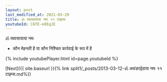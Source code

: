 ```yaml
---
layout: post
last_modified_at: 2021-03-29
title: ॐ व्यवसायाया नमः ११ टाइम्स
youtubeId: C6TE-e8EqJE
---
```

 
 
 ॐ व्यवसायाया नमः  
 
 -  कौन मेहनती है या कौन निश्चित कार्रवाई के रूप में है 
 
  
 
  
 
 
 
 
 
 


{% include youtubePlayer.html id=page.youtubeId %}
 
[Next]({{ site.baseurl }}{% link  split1/_posts/2013-03-12-ॐ अथंडरईठाया नमः ११ टाइम्स.md%})
 
